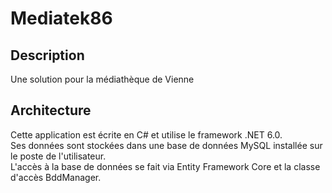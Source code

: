 # Mediatek86

## Description

Une solution pour la médiathèque de Vienne

## Architecture

Cette application est écrite en C# et utilise le framework .NET 6.0.  
Ses données sont stockées dans une base de données MySQL installée sur le poste de l'utilisateur.  
L'accès à la base de données se fait via Entity Framework Core et la classe d'accès BddManager.
